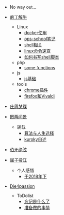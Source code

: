 - No way out...

- [庖丁解牛](/pd/)
  
   - Linux
      - [docker使用](/pd/linux/docker.md)
      - [ops-school笔记](/pd/linux/ops.md)
      - [shell相关](/pd/linux/shell.md)
      - [linux命令速查](/pd/linux/linux_quick.md)
      - [如何书写shell脚本](/pd/linux/how_to_shell.md)
   - php
      - [some functions](/pd/php/function.md)
   - js
      - [js基础](/pd/js/basic_js.md)
   - tools
      - [chrome插件](/pd/tools/chrome.md)
      - [firefox和Vivaldi](/pd/tools/firefox.md)

- [庄周梦蝶](/zz/)

- [罔两问景](/wl/)
  
   - 转载
      - [算法与人生选择](/wl/rewrite/alg+life.md)
      - [kuroky自述](/wl/rewrite/kuroky.md)

- [伯牙绝弦](/by/)

- [屈子投江](/qz/)
  
   - 个人感悟
      - [于2018年下](/qz/fuxk/hide.md)

- [Die4passion](/die/)
  
   - ToDolist
      - [忘记是什么了](/die/todo/list.md)
      - [准备做的事情](/die/todo/daily.md)
